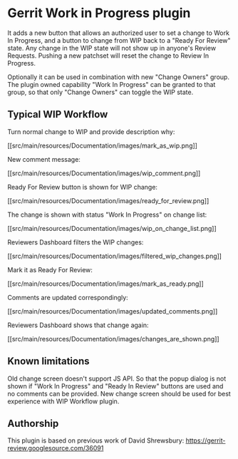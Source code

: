 Gerrit Work in Progress plugin
==============================

It adds a new button that allows an authorized user to set a
change to Work In Progress, and a button to change from WIP back
to a "Ready For Review" state. Any change in the WIP state will not
show up in anyone's Review Requests. Pushing a new patchset will
reset the change to Review In Progress.

Optionally it can be used in combination with new "Change Owners"
group. The plugin owned capability "Work In Progress" can be granted
to that group, so that only "Change Owners" can toggle the WIP state.

Typical WIP Workflow
--------------------

Turn normal change to WIP and provide description why:

[[src/main/resources/Documentation/images/mark_as_wip.png]]

New comment message:

[[src/main/resources/Documentation/images/wip_comment.png]]

Ready For Review button is shown for WIP change:

[[src/main/resources/Documentation/images/ready_for_review.png]]

The change is shown with status "Work In Progress" on change list:

[[src/main/resources/Documentation/images/wip_on_change_list.png]]

Reviewers Dashboard filters the WIP changes:

[[src/main/resources/Documentation/images/filtered_wip_changes.png]]

Mark it as Ready For Review:

[[src/main/resources/Documentation/images/mark_as_ready.png]]

Comments are updated correspondingly:

[[src/main/resources/Documentation/images/updated_comments.png]]

Reviewers Dashboard shows that change again:

[[src/main/resources/Documentation/images/changes_are_shown.png]]

Known limitations
-----------------

Old change screen doesn't support JS API. So that the popup dialog is not shown
if "Work In Progress" and "Ready In Review" buttons are used and no comments
can be provided. New change screen should be used for best experience with
WIP Workflow plugin. 

Authorship
----------

This plugin is based on previous work of David Shrewsbury:
https://gerrit-review.googlesource.com/36091
